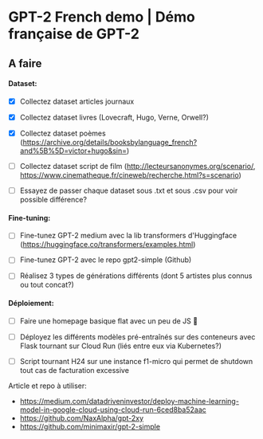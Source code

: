 # GPT-2 French demo | Démo française de GPT-2


## A faire


#### Dataset:
- [x] Collectez dataset articles journaux
- [x] Collectez dataset livres (Lovecraft, Hugo, Verne, Orwell?)
- [x] Collectez dataset poèmes (https://archive.org/details/booksbylanguage_french?and%5B%5D=victor+hugo&sin=)
- [ ] Collectez dataset script de film (http://lecteursanonymes.org/scenario/, https://www.cinematheque.fr/cineweb/recherche.html?s=scenario)
- [ ] Essayez de passer chaque dataset sous .txt et sous .csv pour voir possible différence?


#### Fine-tuning:
- [ ] Fine-tunez GPT-2 medium avec la lib transformers d'Huggingface (https://huggingface.co/transformers/examples.html)
- [ ] Fine-tunez GPT-2 avec le repo gpt2-simple (Github)
- [ ] Réalisez 3 types de générations différents (dont 5 artistes plus connus ou tout concat?)


#### Déploiement:
- [ ] Faire une homepage basique flat avec un peu de JS :poop:
- [ ] Déployez les différents modèles pré-entraînés sur des conteneurs avec Flask tournant sur Cloud Run (liés entre eux via Kubernetes?)
- [ ] Script tournant H24 sur une instance f1-micro qui permet de shutdown tout cas de facturation excessive


Article et repo à utiliser: 

* https://medium.com/datadriveninvestor/deploy-machine-learning-model-in-google-cloud-using-cloud-run-6ced8ba52aac
* https://github.com/NaxAlpha/gpt-2xy
* https://github.com/minimaxir/gpt-2-simple
 
